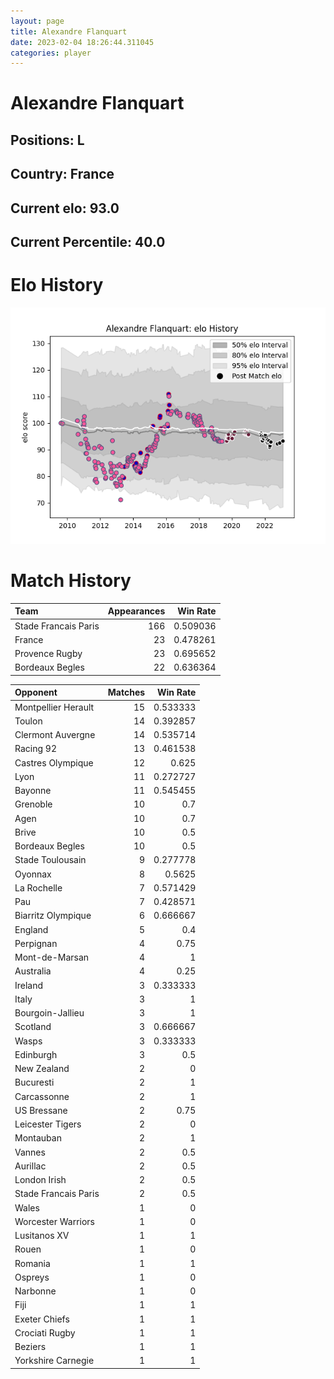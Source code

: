 ```yaml
---  
layout: page  
title: Alexandre Flanquart  
date: 2023-02-04 18:26:44.311045  
categories: player  
---
```

# Alexandre Flanquart

## Positions: L

## Country: France

## Current elo: 93.0

## Current Percentile: 40.0

# Elo History


![elo history](history_AlexandreFlanquart.png)
# Match History


| Team                 |   Appearances |   Win Rate |
|:---------------------|--------------:|-----------:|
| Stade Francais Paris |           166 |   0.509036 |
| France               |            23 |   0.478261 |
| Provence Rugby       |            23 |   0.695652 |
| Bordeaux Begles      |            22 |   0.636364 |

| Opponent             |   Matches |   Win Rate |
|:---------------------|----------:|-----------:|
| Montpellier Herault  |        15 |   0.533333 |
| Toulon               |        14 |   0.392857 |
| Clermont Auvergne    |        14 |   0.535714 |
| Racing 92            |        13 |   0.461538 |
| Castres Olympique    |        12 |   0.625    |
| Lyon                 |        11 |   0.272727 |
| Bayonne              |        11 |   0.545455 |
| Grenoble             |        10 |   0.7      |
| Agen                 |        10 |   0.7      |
| Brive                |        10 |   0.5      |
| Bordeaux Begles      |        10 |   0.5      |
| Stade Toulousain     |         9 |   0.277778 |
| Oyonnax              |         8 |   0.5625   |
| La Rochelle          |         7 |   0.571429 |
| Pau                  |         7 |   0.428571 |
| Biarritz Olympique   |         6 |   0.666667 |
| England              |         5 |   0.4      |
| Perpignan            |         4 |   0.75     |
| Mont-de-Marsan       |         4 |   1        |
| Australia            |         4 |   0.25     |
| Ireland              |         3 |   0.333333 |
| Italy                |         3 |   1        |
| Bourgoin-Jallieu     |         3 |   1        |
| Scotland             |         3 |   0.666667 |
| Wasps                |         3 |   0.333333 |
| Edinburgh            |         3 |   0.5      |
| New Zealand          |         2 |   0        |
| Bucuresti            |         2 |   1        |
| Carcassonne          |         2 |   1        |
| US Bressane          |         2 |   0.75     |
| Leicester Tigers     |         2 |   0        |
| Montauban            |         2 |   1        |
| Vannes               |         2 |   0.5      |
| Aurillac             |         2 |   0.5      |
| London Irish         |         2 |   0.5      |
| Stade Francais Paris |         2 |   0.5      |
| Wales                |         1 |   0        |
| Worcester Warriors   |         1 |   0        |
| Lusitanos XV         |         1 |   1        |
| Rouen                |         1 |   0        |
| Romania              |         1 |   1        |
| Ospreys              |         1 |   0        |
| Narbonne             |         1 |   0        |
| Fiji                 |         1 |   1        |
| Exeter Chiefs        |         1 |   1        |
| Crociati Rugby       |         1 |   1        |
| Beziers              |         1 |   1        |
| Yorkshire Carnegie   |         1 |   1        |